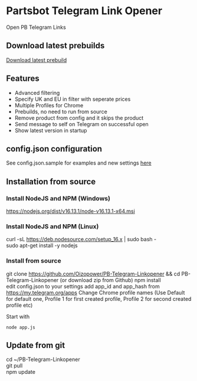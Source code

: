 # Partsbot Telegram Link Opener
Open PB Telegram Links

## Download latest prebuilds  
[Download latest prebuild](https://github.com/Oizopower/PB-Telegram-Linkopener/releases)

## Features
- Advanced filtering
- Specify UK and EU in filter with seperate prices
- Multiple Profiles for Chrome
- Prebuilds, no need to run from source
- Remove product from config and it skips the product
- Send message to self on Telegram on successful open
- Show latest version in startup

## config.json configuration
See config.json.sample for examples and new settings [here](config.json.sample)

## Installation from source   

### Install NodeJS and NPM (Windows)
https://nodejs.org/dist/v16.13.1/node-v16.13.1-x64.msi

### Install NodeJS and NPM (Linux)
curl -sL https://deb.nodesource.com/setup_16.x | sudo bash -  
sudo apt-get install -y nodejs  
  
### Install from source
git clone https://github.com/Oizopower/PB-Telegram-Linkopener && cd PB-Telegram-Linkopener  (or download zip from Github)
npm install  
edit config.json to your settings
add app_id and app_hash from https://my.telegram.org/apps 
Change Chrome profile names (Use Default for default one, Profile 1 for first created profile, Profile 2 for second created profile etc)


Start with
```
node app.js
```
## Update from git
cd ~/PB-Telegram-Linkopener  
git pull  
npm update   
